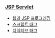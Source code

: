 ### [JSP Servlet](https://github.com/sieunp06/TIL/tree/main/JSP%20Servlet)
- [웹과 JSP 프로그래밍](github.com/sieunp06/TIL/tree/main/JSP%20Servlet/Internet-and-JSP.md)
- [스크립트 태그](https://github.com/sieunp06/TIL/blob/main/JSP%20Servlet/Script-Tag.md)
- [디렉티브 태그](https://github.com/sieunp06/TIL/blob/main/JSP%20Servlet/Directive-Tag.md)